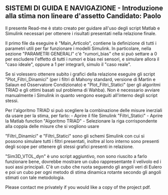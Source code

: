 SISTEMI DI GUIDA E NAVIGAZIONE - Introduzione alla stima non lineare d'assetto
Candidato: Paolo 
-------------------------------------------------------------------------------------------------------------------------------
Il presente Read-me è stato creato per guidare all'uso degli script Matlab e Simulink necessari per ottenere i risultati 
presentati nella relazione finale.

Il primo file da eseguire è "Main_Articolo", contiene la definizione di tutti i parametri utili per far funzionare i modelli
	Simulink. In particolare, nella sezione "PARAMETRI GENERALI" c'è "rumori_bias" che si può settare a 0 per escludere 
	l'effetto di tutti i rumori e bias nei sensori, e simulare allora il "caso ideale", oppure a 1 per integrarli, 
	simulo il "caso reale".

Se si volessero ottenere subito i grafici della relazione eseguire gli script "Plot_Filtri_Dinamici" (per i filtri di Mahony
	standard, versione di Martin e Salaun ed Osservatore Condizionato) e "Plot_Filtri_Statici" (per gli algoritmi TRIAD e
	gli ottimi basati sul problema di Wahba). Non è necessario avviare manualmente i Simulink in quanto vengono eseguiti
	all'interno degli script stessi. 

Per l'algoritmo TRIAD si può scegliere la combinazione delle misure inerziali da usare per la stima, per farlo:
	- Aprire il file Simulink "Filtri_Statici"
	- Aprire la Matlab function "Algoritmo TRIAD"
	- Selezionare la riga corrispondente alla coppia delle misure che si vogliono usare

"Filtri_Dinamici" e "Filtri_Statici" sono gli schemi Simulink con cui si possono simulare tutti i filtri presentati, inoltre
	al loro interno sono presenti degli scope per ottenere gli stessi grafici presenti in relazione.

"Sim3D_VTOL_dyn" è uno script aggiuntivo, non sono riuscito a farlo funzionare bene, dovrebbe mostrare un cubo rappresentante il velivolo 
	ed i suoi assi principali. C'è un cubo che ruota seguendo gli angoli veri di Eulero e poi un cubo per ogni metodo di stima
	dinamica rotante secondo gli angoli stimati con tale metodologia.


 Please contact me privately if you would like a copy of the project pdf.

